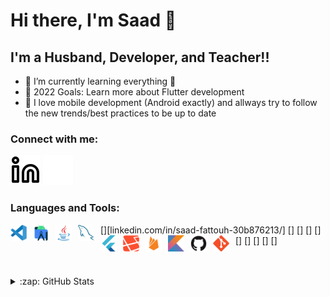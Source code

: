 # Hi there, I'm Saad 👋 



## I'm a Husband, Developer, and Teacher!!

- 🌱 I’m currently learning everything 🤣
- 🥅 2022 Goals: Learn more about Flutter development
- 👯 I love mobile development (Android exactly) and allways try to follow the new trends/best practices 
    to be up to date

### Connect with me:

[![website](./img/linkedin-light.svg)](https://www.linkedin.com/in/saad-fattouh-30b876213/#gh-light-mode-only)
[![website](./img/linkedin-dark.svg)](https://www.linkedin.com/in/saad-fattouh-30b876213/#gh-dark-mode-only)
&nbsp;

### Languages and Tools:

[<img align="left" alt="Visual Studio Code" width="26px" src="https://github.com/devicons/devicon/blob/1119b9f84c0290e0f0b38982099a2bd027a48bf1/icons/vscode/vscode-original.svg" style="padding-right:10px;" />][linkedin.com/in/saad-fattouh-30b876213/]
[<img align="left" alt="Android studio" width="26px" src="https://github.com/devicons/devicon/blob/1119b9f84c0290e0f0b38982099a2bd027a48bf1/icons/androidstudio/androidstudio-original.svg" style="padding-right:10px;" />]
[<img align="left" alt="JAVA" width="26px" src="https://github.com/devicons/devicon/blob/1119b9f84c0290e0f0b38982099a2bd027a48bf1/icons/java/java-original.svg" style="padding-right:10px;" />]
[<img align="left" alt="MySql" width="26px" src="https://github.com/devicons/devicon/blob/1119b9f84c0290e0f0b38982099a2bd027a48bf1/icons/mysql/mysql-original.svg" style="padding-right:10px;" />]
[<img align="left" alt="Flutter" width="26px" src="https://github.com/devicons/devicon/blob/1119b9f84c0290e0f0b38982099a2bd027a48bf1/icons/flutter/flutter-original.svg" style="padding-right:10px;" />]
[<img align="left" alt="Laravel" width="26px" src="https://github.com/devicons/devicon/blob/1119b9f84c0290e0f0b38982099a2bd027a48bf1/icons/laravel/laravel-plain.svg" style="padding-right:10px;" />]
[<img align="left" alt="Firebase" width="26px" src="https://github.com/devicons/devicon/blob/1119b9f84c0290e0f0b38982099a2bd027a48bf1/icons/firebase/firebase-plain.svg" style="padding-right:10px;" />]
[<img align="left" alt="Kotlin" width="26px" src="https://github.com/devicons/devicon/blob/1119b9f84c0290e0f0b38982099a2bd027a48bf1/icons/kotlin/kotlin-original.svg" style="padding-right:10px;" />]
[<img align="left" alt="Github" width="26px" src="https://github.com/devicons/devicon/blob/1119b9f84c0290e0f0b38982099a2bd027a48bf1/icons/github/github-original.svg" style="padding-right:10px;" />]
[<img align="left" alt="Deno" width="26px" src="https://github.com/devicons/devicon/blob/1119b9f84c0290e0f0b38982099a2bd027a48bf1/icons/git/git-original.svg" style="padding-right:10px;" />]

<br />
<br />


<details>
  <summary>:zap: GitHub Stats</summary>

  <img align="left" alt="codeSTACKr's GitHub Stats" src="https://github-readme-stats.vercel.app/api?username=saadfattouh&show_icons=true&hide_border=false&title_color=ff652f&icon_color=FFE400&bg_color=09131B&text_color=ffffff&border_color=0c1a25" />

</details>
